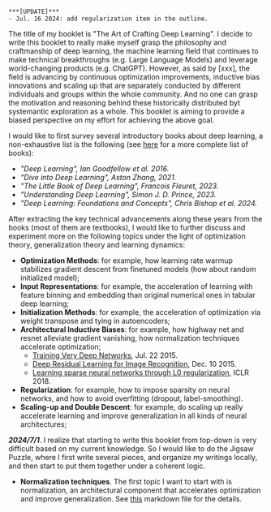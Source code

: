 
```text
***[UPDATE]***
- Jul. 16 2024: add regularization item in the outline.
```

The title of my booklet is "The Art of Crafting Deep Learning".
I decide to write this booklet to really make myself grasp the philosophy and craftmanship of deep learning, the machine learning field that continues to make technical breakthroughs (e.g. Large Language Models) and leverage world-changing products (e.g. ChatGPT).
However, as said by [xxx], the field is advancing by continuous optimization improvements, inductive bias innovations and scaling up that are separately conducted by different individuals and groups within the whole community.
And no one can grasp the motivation and reasoning behind these historically distributed byt systemantic exploration as a whole.
This booklet is aiming to provide a biased perspective on my effort for achieving the above goal.

I would like to first survey several introductory books about deep learning, a non-exhaustive list is the following (see [here](https://github.com/Carl-McBride-Ellis/Compendium-of-free-ML-reading-resources?tab=readme-ov-file#deep-learning--neural-networks) for a more complete list of books):
- *"Deep Learning", Ian Goodfellow et al. 2016.*
- *"Dive into Deep Learning", Aston Zhang, 2021.*
- *"The Little Book of Deep Learning", Francois Fleuret, 2023.*
- *"Understanding Deep Learning", Simon J. D. Prince, 2023.*
- *"Deep Learning: Foundations and Concepts", Chris Bishop et al. 2024.*

After extracting the key technical advancements along these years from the books (most of them are textbooks), I would like to further discuss and experiment more on the following topics under the light of optimization theory, generalization theory and learning dynamics:
- **Optimization Methods**: for example, how learning rate warmup stabilizes gradient descent from finetuned models (how about random initialized model);
- **Input Representations**: for example, the acceleration of learning with feature binning and embedding than original numerical ones in tabular deep learning;
- **Initialization Methods**: for example, the acceleration of optimization via weight transpose and tying in autoencoders;
- **Architectural Inductive Biases**: for example, how highway net and resnet alleviate gradient vanishing, how normalization techniques accelerate optimization;
  - [Training Very Deep Networks](https://arxiv.org/abs/1507.06228), Jul. 22 2015.
  - [Deep Residual Learning for Image Recognition](https://arxiv.org/abs/1512.03385), Dec. 10 2015.
  - [Learning sparse neural networks through L0 regularization](https://openreview.net/pdf?id=H1Y8hhg0b), ICLR 2018.
- **Regularization**: for example, how to impose sparsity on neural networks, and how to avoid overfitting (dropout, label-smoothing).
- **Scaling-up and Double Descent**: for example, do scaling up really accelerate learning and improve generalization in all kinds of neural architectures;

***2024/7/1***.
I realize that starting to write this booklet from top-down is very difficult based on my current knowledge.
So I would like to do the Jigsaw Puzzle, where I first write several pieces, and organize my writings locally, and then start to put them together under a coherent logic.

- **Normalization techniques**. The first topic I want to start with is normalization, an architectural component that accelerates optimization and improve generalization. See [this](https://github.com/Epsilon-Lee/deep-learning-explained/blob/main/topics/normalization.md) markdown file for the details.


